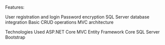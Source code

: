 Features:

User registration and login
Password encryption
SQL Server database integration
Basic CRUD operations
MVC architecture

Technologies Used
ASP.NET Core MVC
Entity Framework Core
SQL Server
Bootstrap
